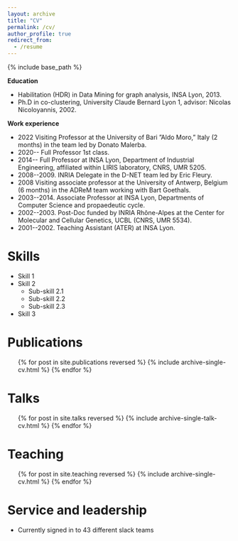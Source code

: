 ```yaml
---
layout: archive
title: "CV"
permalink: /cv/
author_profile: true
redirect_from:
  - /resume
---
```


{% include base_path %}

**Education**
* Habilitation (HDR) in Data Mining for graph analysis, INSA Lyon, 2013.
* Ph.D in co-clustering, University Claude
Bernard Lyon 1, advisor: Nicolas Nicoloyannis, 2002.


**Work experience**

* 2022 Visiting Professor at the University of Bari ”Aldo Moro,” Italy (2 months) in the team led by Donato Malerba.
* 2020-- Full Professor 1st class.
* 2014-- Full Professor at INSA Lyon, Department of Industrial Engineering, affiliated within LIRIS laboratory, CNRS, UMR 5205.
* 2008--2009. INRIA Delegate in the D-NET team led by Eric Fleury.
* 2008 Visiting associate professor at the University of Antwerp, Belgium (6 months) in the ADReM team working with Bart Goethals.
* 2003--2014. Associate Professor at INSA Lyon, Departments of Computer Science and propaedeutic cycle.
* 2002--2003. Post-Doc funded by INRIA Rhône-Alpes at the Center for Molecular and Cellular Genetics, UCBL (CNRS, UMR 5534).
* 2001--2002. Teaching Assistant (ATER) at INSA Lyon.


  
Skills
======
* Skill 1
* Skill 2
  * Sub-skill 2.1
  * Sub-skill 2.2
  * Sub-skill 2.3
* Skill 3

Publications
======
  <ul>{% for post in site.publications reversed %}
    {% include archive-single-cv.html %}
  {% endfor %}</ul>
  
Talks
======
  <ul>{% for post in site.talks reversed %}
    {% include archive-single-talk-cv.html  %}
  {% endfor %}</ul>
  
Teaching
======
  <ul>{% for post in site.teaching reversed %}
    {% include archive-single-cv.html %}
  {% endfor %}</ul>
  
Service and leadership
======
* Currently signed in to 43 different slack teams
